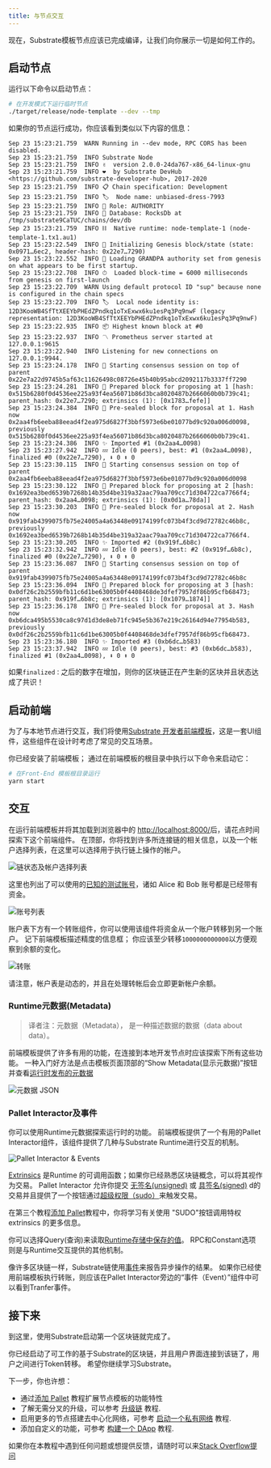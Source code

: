 ```yaml
---
title: 与节点交互
---
```


现在，Substrate模板节点应该已完成编译，让我们向你展示一切是如何工作的。

## 启动节点

运行以下命令以启动节点：


```bash
# 在开发模式下运行临时节点
./target/release/node-template --dev --tmp
```

如果你的节点运行成功，你应该看到类似以下内容的信息：

```
Sep 23 15:23:21.759  WARN Running in --dev mode, RPC CORS has been disabled.
Sep 23 15:23:21.759  INFO Substrate Node
Sep 23 15:23:21.759  INFO ✌️  version 2.0.0-24da767-x86_64-linux-gnu
Sep 23 15:23:21.759  INFO ❤️  by Substrate DevHub <https://github.com/substrate-developer-hub>, 2017-2020
Sep 23 15:23:21.759  INFO 📋 Chain specification: Development
Sep 23 15:23:21.759  INFO 🏷  Node name: unbiased-dress-7993
Sep 23 15:23:21.759  INFO 👤 Role: AUTHORITY
Sep 23 15:23:21.759  INFO 💾 Database: RocksDb at /tmp/substrate9CaTUC/chains/dev/db
Sep 23 15:23:21.759  INFO ⛓  Native runtime: node-template-1 (node-template-1.tx1.au1)
Sep 23 15:23:22.549  INFO 🔨 Initializing Genesis block/state (state: 0x0971…6ec2, header-hash: 0x22e7…7290)
Sep 23 15:23:22.552  INFO 👴 Loading GRANDPA authority set from genesis on what appears to be first startup.
Sep 23 15:23:22.708  INFO ⏱  Loaded block-time = 6000 milliseconds from genesis on first-launch
Sep 23 15:23:22.709  WARN Using default protocol ID "sup" because none is configured in the chain specs
Sep 23 15:23:22.709  INFO 🏷  Local node identity is: 12D3KooWB4SfTtXEEYbPHEdZPndkq1oTxExwx6ku1esPq3Pq9nwF (legacy representation: 12D3KooWB4SfTtXEEYbPHEdZPndkq1oTxExwx6ku1esPq3Pq9nwF)
Sep 23 15:23:22.935  INFO 📦 Highest known block at #0
Sep 23 15:23:22.937  INFO 〽️ Prometheus server started at 127.0.0.1:9615
Sep 23 15:23:22.940  INFO Listening for new connections on 127.0.0.1:9944.
Sep 23 15:23:24.178  INFO 🙌 Starting consensus session on top of parent 0x22e7a22d9745b5af63c11626498c08726e45b40b95abcd2092117b3337ff7290
Sep 23 15:23:24.281  INFO 🎁 Prepared block for proposing at 1 [hash: 0x515b6280f0d4536ee225a93f4ea56071b86d3bca8020487b2666060b0b739c41; parent_hash: 0x22e7…7290; extrinsics (1): [0x1783…fefe]]
Sep 23 15:23:24.384  INFO 🔖 Pre-sealed block for proposal at 1. Hash now 0x2aa4fb6eeba88eead4f2ea975d6827f3bbf5973e6be01077bd9c920a006d0098, previously 0x515b6280f0d4536ee225a93f4ea56071b86d3bca8020487b2666060b0b739c41.
Sep 23 15:23:24.386  INFO ✨ Imported #1 (0x2aa4…0098)
Sep 23 15:23:27.942  INFO 💤 Idle (0 peers), best: #1 (0x2aa4…0098), finalized #0 (0x22e7…7290), ⬇ 0 ⬆ 0
Sep 23 15:23:30.115  INFO 🙌 Starting consensus session on top of parent 0x2aa4fb6eeba88eead4f2ea975d6827f3bbf5973e6be01077bd9c920a006d0098
Sep 23 15:23:30.122  INFO 🎁 Prepared block for proposing at 2 [hash: 0x1692ea3bed6539b7268b14b35d4be319a32aac79aa709cc71d304722ca7766f4; parent_hash: 0x2aa4…0098; extrinsics (1): [0x0d1a…78da]]
Sep 23 15:23:30.203  INFO 🔖 Pre-sealed block for proposal at 2. Hash now 0x919fab4399075fb75e24005a4a63448e09174199fc073b4f3cd9d72782c46b8c, previously 0x1692ea3bed6539b7268b14b35d4be319a32aac79aa709cc71d304722ca7766f4.
Sep 23 15:23:30.205  INFO ✨ Imported #2 (0x919f…6b8c)
Sep 23 15:23:32.942  INFO 💤 Idle (0 peers), best: #2 (0x919f…6b8c), finalized #0 (0x22e7…7290), ⬇ 0 ⬆ 0
Sep 23 15:23:36.087  INFO 🙌 Starting consensus session on top of parent 0x919fab4399075fb75e24005a4a63448e09174199fc073b4f3cd9d72782c46b8c
Sep 23 15:23:36.094  INFO 🎁 Prepared block for proposing at 3 [hash: 0x0df26c2b2559bfb11c6d1be63005b0f4408468de3dfef7957df86b95cfb68473; parent_hash: 0x919f…6b8c; extrinsics (1): [0x1079…1874]]
Sep 23 15:23:36.178  INFO 🔖 Pre-sealed block for proposal at 3. Hash now 0xb6dca495b5530ca8c97d1d3de8eb71fc945e5b367e219c26164d94e77954b583, previously 0x0df26c2b2559bfb11c6d1be63005b0f4408468de3dfef7957df86b95cfb68473.
Sep 23 15:23:36.180  INFO ✨ Imported #3 (0xb6dc…b583)
Sep 23 15:23:37.942  INFO 💤 Idle (0 peers), best: #3 (0xb6dc…b583), finalized #1 (0x2aa4…0098), ⬇ 0 ⬆ 0
```

如果`finalized：`之后的数字在增加，则你的区块链正在产生新的区块并且状态达成了共识！



## 启动前端

为了与本地节点进行交互，我们将使用[Substrate 开发者前端模板](https://github.com/substrate-developer-hub/substrate-front-end-template)，这是一套UI组件，这些组件在设计时考虑了常见的交互场景。

你已经安装了前端模板； 通过在前端模板的根目录中执行以下命令来启动它：


```bash
# 在Front-End 模板根目录运行
yarn start
```


## 交互

在运行前端模板并将其加载到浏览器中的 [http://localhost:8000/](http://localhost:8000/)后，请花点时间探索下这个前端组件。 在顶部，你将找到许多所连接链的相关信息，以及一个帐户选择列表，在这里可以选择用于执行链上操作的帐户。



![链状态及帐户选择列表](assets/tutorials/first-chain/chain-data.png)

这里也列出了可以使用的[已知的测试账号](../../knowledgebase/integrate/subkey#well-known-keys)，诸如 Alice 和 Bob 账号都是已经带有资金。

![账号列表](assets/tutorials/first-chain/accts-prefunded.png)



账户表下方有一个转账组件，你可以使用该组件将资金从一个账户转移到另一个账户。 记下前端模板描述精度的信息框； 你应该至少转移`1000000000000`以方便观察到余额的变化。

![转账](assets/tutorials/first-chain/apps-transfer.png)

请注意，帐户表是动态的，并且在处理转帐后会立即更新帐户余额。



### Runtime元数据(Metadata)

> 译者注：元数据（Metadata）， 是一种描述数据的数据（data about data）。



前端模板提供了许多有用的功能，在连接到本地开发节点时应该探索下所有这些功能。 一种入门好方法是点击模板页面顶部的“Show Metadata(显示元数据)”按钮并查看[运行时发布的元数据](../../knowledgebase/runtime/metadata)

![元数据 JSON](assets/tutorials/first-chain/metadata.png)

### Pallet Interactor及事件

你可以使用Runtime元数据探索运行时的功能。 前端模板提供了一个有用的Pallet Interactor组件，该组件提供了几种与Substrate Runtime进行交互的机制。



![Pallet Interactor & Events](assets/tutorials/first-chain/interactor-events.png)

 [Extrinsics](../../knowledgebase/learn-substrate/extrinsics) 是Runtime 的可调用函数；如果你已经熟悉区块链概念，可以将其视作为交易。 Pallet Interactor 允许你提交 [无签名(unsigned)](../../knowledgebase/learn-substrate/extrinsics#unsigned-transactions) 或 [具签名(signed)](../../knowledgebase/learn-substrate/extrinsics#signed-transactions) d的交易并且提供了一个按钮通过[超级权限（sudo）](https://substrate.dev/rustdocs/v2.0.0/pallet_sudo/enum.Call.html#variant.sudo)来触发交易。

在第三个教程[添加 Pallet](../add-a-pallet)教程中，你将学习有关使用 "SUDO"按钮调用特权 extrinsics 的更多信息。


你可以选择Query(查询)来读取[Runtime存储中保存的值](../../knowledgebase/runtime/storage)。 RPC和Constant选项则是与Runtime交互提供的其他机制。



像许多区块链一样，Substrate链使用[事件](../../knowledgebase/runtime/events)来报告异步操作的结果。 如果你已经使用前端模板执行转账，则应该在Pallet Interactor旁边的“事件（Event）”组件中可以看到Tranfer事件。



## 接下来

到这里，使用Substrate启动第一个区块链就完成了。



你已经启动了可工作的基于Substrate的区块链，并且用户界面连接到该链了，用户之间进行Token转移。 希望你继续学习Substrate。

下一步，你也许想：

- 通过[添加 Pallet](../add-a-pallet) 教程扩展节点模板的功能特性
- 了解无需分叉的升级，可以参考 [升级链](../upgrade-a-chain) 教程.
- 启用更多的节点搭建去中心化网络，可参考 [启动一个私有网络](../start-a-private-network/) 教程.
- 添加自定义的功能，可参考 [构建一个 DApp](../build-a-dapp/) 教程.



如果你在本教程中遇到任何问题或想提供反馈，请随时可以来[Stack Overflow提问](https://stackoverflow.com/questions/tagged/substrate) 
